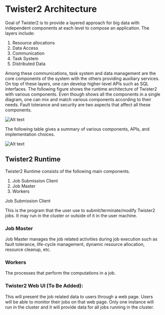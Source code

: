 # Twister2 Architecture

Goal of Twister2 is to provide a layered approach for big data with independent components at each 
level to compose an application. The layers include: 
1. Resource allocations
2. Data Access
3. Communication
4. Task System
5. Distributed Data

Among these communications, task system and data management are the core components of the system 
with the others providing auxiliary services. On top of these layers, 
one can develop higher-level APIs such as SQL interfaces. 
The following figure shows the runtime architecture of Twister2 with various components. 
Even though shows all the components in a single diagram, one can mix and match various components 
according to their needs. Fault tolerance and security are two aspects that affect all these 
components.

![Alt text](../images/tws_architecture.png?raw=true "Title")

The following table gives a summary of various components, APIs, and implementation choices.

![Alt text](../images/twister2_architecture.png?raw=true "Title")

## Twister2 Runtime

Twister2 Runtime consists of the following main components.

1. Job Submission Client
2. Job Master
3. Workers

Job Submission Client

This is the program that the user use to submit/terminate/modify Twister2 jobs. 
It may run in the cluster or outside of it in the user machine. 

### Job Master
Job Master manages the job related activities during job execution 
such as fault tolerance, life-cycle management, dynamic resource allocation, 
resource cleanup, etc. 

### Workers
The processes that perform the computations in a job.

### Twister2 Web UI (To Be Added): 
This will present the job related data to users through a web page. 
Users will be able to monitor their jobs on that web page. 
Only one instance will run in the cluster and it will provide 
data for all jobs running in the cluster. 
